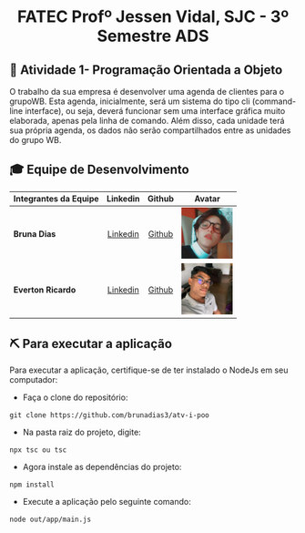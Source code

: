 <p align="center">
<h1 align="center"> FATEC Profº Jessen Vidal, SJC - 3º Semestre ADS </h1>

<h2> 📑 Atividade 1- Programação Orientada a Objeto </h2>
<p>
O trabalho da sua empresa é desenvolver uma agenda de clientes para o grupoWB. Esta agenda, inicialmente, será  um  sistema  do  tipo  cli  (command-line  interface),  ou  seja,  deverá  funcionar  sem  uma  interface  gráfica muito elaborada, apenas pela linha de comando. Além disso, cada unidade terá sua própria agenda, os dados não serão compartilhados entre as unidades do grupo WB.
</p>
   
<div id='equipe'>
<h2> 🎓 Equipe de Desenvolvimento </h2>

|Integrantes da Equipe|Linkedin|Github|Avatar|
|:---------|:-------:|:------:|:------:|
|<strong>Bruna Dias</strong>|[Linkedin](https://www.linkedin.com/in/bruna-dias-977b611b9/) | [Github](https://github.com/brunadias3)|<img src = "imagens/bruna.jpg" width="90" height="90">|
|<strong>Everton Ricardo</strong>|[Linkedin](https://www.linkedin.com/in/everton-rocha-1a456b20b) | [Github](https://github.com/Evertonrwr)|<img src = "imagens/everton.jpg" width="90" height="90">|

  
<h2> ⛏️ Para executar a aplicação</h2>
  
  Para executar a aplicação, certifique-se de ter instalado o NodeJs em seu computador:
- Faça o clone do repositório:

```
git clone https://github.com/brunadias3/atv-i-poo
```
- Na pasta raiz do projeto, digite:
```
npx tsc ou tsc
```
- Agora instale as dependências do projeto:
``` 
npm install
``` 
- Execute a aplicação pelo seguinte comando:
```
node out/app/main.js
